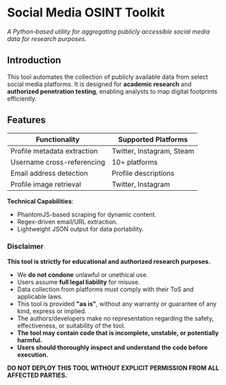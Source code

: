 # Social Media OSINT Toolkit  

*A Python-based utility for aggregating publicly accessible social media data for research purposes.*  


## Introduction  
This tool automates the collection of publicly available data from select social media platforms. It is designed for **academic research** and **authorized penetration testing**, enabling analysts to map digital footprints efficiently.  


## Features  
| Functionality           | Supported Platforms      |  
|-------------------------|--------------------------|  
| Profile metadata extraction | Twitter, Instagram, Steam |  
| Username cross-referencing | 10+ platforms            |  
| Email address detection | Profile descriptions     |  
| Profile image retrieval | Twitter, Instagram       |  

**Technical Capabilities**:  
- PhantomJS-based scraping for dynamic content.  
- Regex-driven email/URL extraction.  
- Lightweight JSON output for data portability.  



### Disclaimer  
**This tool is strictly for educational and authorized research purposes.**

- We **do not condone** unlawful or unethical use.  
- Users assume **full legal liability** for misuse.  
- Data collection from platforms must comply with their ToS and applicable laws.  
- This tool is provided **"as is"**, without any warranty or guarantee of any kind, express or implied.  
- The authors/developers make no representation regarding the safety, effectiveness, or suitability of the tool.  
- **The tool may contain code that is incomplete, unstable, or potentially harmful.**  
- **Users should thoroughly inspect and understand the code before execution.**  

**DO NOT DEPLOY THIS TOOL WITHOUT EXPLICIT PERMISSION FROM ALL AFFECTED PARTIES.**
